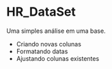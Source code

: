 # HR_DataSet
Uma simples análise em uma base.

* Criando novas colunas
* Formatando datas
* Ajustando colunas existentes
